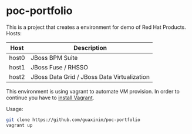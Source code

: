 # poc-portfolio

This is a project that creates a environment for demo of Red Hat Products.  
Hosts:  

|Host     |Description                                        |
|-----------|-------------------------------------------------|
|host0      |JBoss BPM Suite                                  |
|host1      |JBoss Fuse / RHSSO                               |
|host2      |JBoss Data Grid / JBoss Data Virtualization      |

This environment is using vagrant to automate VM provision. 
In order to continue you have to [install Vagrant](https://www.vagrantup.com/docs/installation/).

Usage:
```bash  
git clone https://github.com/guaxinim/poc-portfolio  
vagrant up
```  



